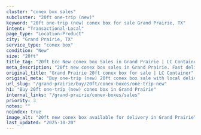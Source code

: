 ```yaml
---
cluster: "conex box sales"
subcluster: "20ft one-trip (new)"
keyword: "20ft one-trip (new) conex box for sale Grand Prairie, TX"
intent: "Transactional-Local"
page_type: "Location-Product"
city: "Grand Prairie, TX"
service_type: "conex box"
condition: "New"
size: "20ft"
title_tag: "20ft Ecc New conex box Sales in Grand Prairie | LC Container"
meta_description: "20ft new conex box sales in Grand Prairie. Fast delivery, competitive pricing. Serving conex boxes area. Quote ID: GA4. Call (214) 524-4168 for your free quote today."
original_title: "Grand Prairie 20ft conex box for sale | LC Container"
original_meta: "Buy one-trip (new) 20ft conex box sale with local delivery in Grand Prairie, TX. LC Container — local Since 2003. Request a fast quote today."
url_slug: "/grand-prairie/buy/20ft/conex-boxes/one-trip-new"
h1: "Buy 20ft one-trip (new) conex box in Grand Prairie"
internal_links: "/grand-prairie/conex-boxes/sales"
priority: 3
notes: ""
noindex: true
image_alt: "20ft new conex box available for delivery in Grand Prairie"
last_updated: "2025-10-20"
---
```


<!-- TODO: Add unique city/inventory copy, images, and internal links here. -->
